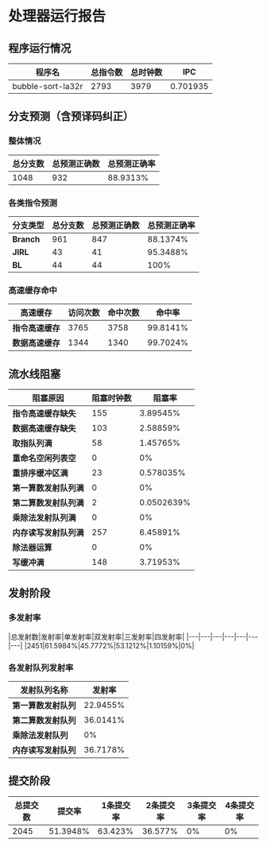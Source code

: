 # 处理器运行报告
## 程序运行情况
|程序名|总指令数|总时钟数|IPC|
|---|---|---|---|
|bubble-sort-la32r|2793|3979|0.701935|

## 分支预测（含预译码纠正）
### 整体情况
|总分支数|总预测正确数|总预测正确率|
|---|---|---|
|1048|932|88.9313%|

### 各类指令预测
|分支类型|总分支数|总预测正确数|总预测正确率|
|---|---|---|---|
|**Branch**| 961 | 847 | 88.1374%|
|**JIRL**| 43 | 41 | 95.3488%|
|**BL**| 44 | 44 | 100%|

### 高速缓存命中
|高速缓存|访问次数|命中次数|命中率|
|---|---|---|---|
|**指令高速缓存**| 3765 | 3758 | 99.8141%|
|**数据高速缓存**| 1344 | 1340 | 99.7024%|
## 流水线阻塞
|阻塞原因|阻塞时钟数|阻塞率|
|---|---|---|
|**指令高速缓存缺失**| 155 | 3.89545%|
|**数据高速缓存缺失**| 103 | 2.58859%|
|**取指队列满**| 58 | 1.45765%|
|**重命名空闲列表空**|0 | 0%|
|**重排序缓冲区满**|23 | 0.578035%|
|**第一算数发射队列满**|0 | 0%|
|**第二算数发射队列满**|2 | 0.0502639%|
|**乘除法发射队列满**|0 | 0%|
|**内存读写发射队列满**|257 | 6.45891%|
|**除法器运算**|0 | 0%|
|**写缓冲满**|148 | 3.71953%|

## 发射阶段
### 多发射率
|总发射数|发射率|单发射率|双发射率|三发射率|四发射率|
|---|---|---|---|---|---|---|
|2451|61.5984%|45.7772%|53.1212%|1.10159%|0%|

### 各发射队列发射率
|发射队列名称|发射率|
|---|---|
|**第一算数发射队列**|22.9455%|
|**第二算数发射队列**|36.0141%|
|**乘除法发射队列**|0%|
|**内存读写发射队列**|36.7178%|

## 提交阶段
|总提交数|提交率|1条提交率|2条提交率|3条提交率|4条提交率|
|---|---|---|---|---|---|
|2045|51.3948%|63.423%|36.577%|0%|0%|
